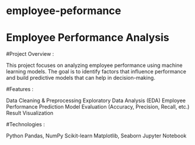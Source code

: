 # employee-peformance
# Employee Performance Analysis

#Project Overview :

This project focuses on analyzing employee performance using machine learning models. The goal is to identify factors that influence performance and build predictive models that can help in decision-making.

#Features :

Data Cleaning & Preprocessing
Exploratory Data Analysis (EDA)
Employee Performance Prediction
Model Evaluation (Accuracy, Precision, Recall, etc.)
Result Visualization

#Technologies :

Python
Pandas, NumPy
Scikit-learn
Matplotlib, Seaborn
Jupyter Notebook
